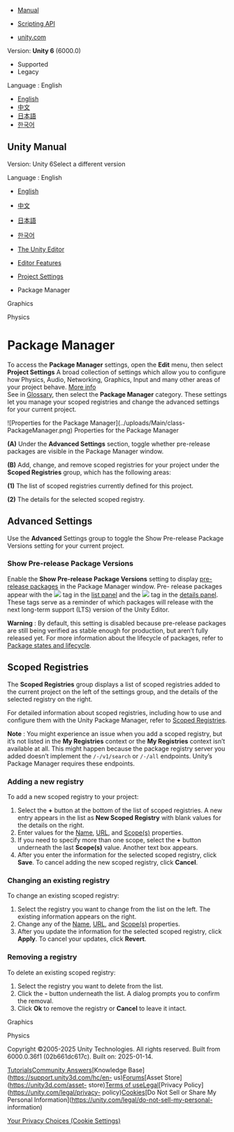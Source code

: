 [](https://docs.unity3d.com)

  * [Manual](../Manual/index.html)
  * [Scripting API](../ScriptReference/index.html)

  * [unity.com](https://unity.com/)

Version: **Unity 6** (6000.0)

  * Supported
  * Legacy

Language : English

  * [English](/Manual/class-PackageManager.html)
  * [中文](/cn/current/Manual/class-PackageManager.html)
  * [日本語](/ja/current/Manual/class-PackageManager.html)
  * [한국어](/kr/current/Manual/class-PackageManager.html)

[](https://docs.unity3d.com)

## Unity Manual

Version: Unity 6Select a different version

Language : English

  * [English](/Manual/class-PackageManager.html)
  * [中文](/cn/current/Manual/class-PackageManager.html)
  * [日本語](/ja/current/Manual/class-PackageManager.html)
  * [한국어](/kr/current/Manual/class-PackageManager.html)

  * [The Unity Editor](unity-editor.html)
  * [Editor Features](EditorFeatures.html)
  * [Project Settings](comp-ManagerGroup.html)
  * Package Manager

[](class-GraphicsSettings.html)

Graphics

[](class-PhysicsManager.html)

Physics

# Package Manager

To access the **Package Manager** settings, open the **Edit** menu, then
select **Project Settings** A broad collection of settings which allow you to
configure how Physics, Audio, Networking, Graphics, Input and many other areas
of your project behave. [More info](comp-ManagerGroup.html)  
See in [Glossary](Glossary.html#ProjectSettings), then select the **Package
Manager** category. These settings let you manage your scoped registries and
change the advanced settings for your current project.

![Properties for the Package Manager](../uploads/Main/class-
PackageManager.png) Properties for the Package Manager

**(A)** Under the **Advanced Settings** section, toggle whether pre-release
packages are visible in the Package Manager window.

**(B)** Add, change, and remove scoped registries for your project under the
**Scoped Registries** group, which has the following areas:

**(1)** The list of scoped registries currently defined for this project.

**(2)** The details for the selected scoped registry.

  

## Advanced Settings

Use the **Advanced** Settings group to toggle the Show Pre-release Package
Versions setting for your current project.

### Show Pre-release Package Versions

Enable the **Show Pre-release Package Versions** setting to display [pre-
release packages](pack-preview.html) in the Package Manager window. Pre-
release packages appear with the ![](../uploads/Main/iconPre.png) tag in the
[list panel](upm-ui-list.html) and the ![](../uploads/Main/iconPrerelease.png)
tag in the [details panel](upm-ui-details.html). These tags serve as a
reminder of which packages will release with the next long-term support (LTS)
version of the Unity Editor.

**Warning** : By default, this setting is disabled because pre-release
packages are still being verified as stable enough for production, but aren’t
fully released yet. For more information about the lifecycle of packages,
refer to [Package states and lifecycle](upm-lifecycle.html).

  

## Scoped Registries

The **Scoped Registries** group displays a list of scoped registries added to
the current project on the left of the settings group, and the details of the
selected registry on the right.

For detailed information about scoped registries, including how to use and
configure them with the Unity Package Manager, refer to [Scoped
Registries](upm-scoped.html).

**Note** : You might experience an issue when you add a scoped registry, but
it’s not listed in the **My Registries** context or the **My Registries**
context isn’t available at all. This might happen because the package registry
server you added doesn’t implement the `/-/v1/search` or `/-/all` endpoints.
Unity’s Package Manager requires these endpoints.

### Adding a new registry

To add a new scoped registry to your project:

  1. Select the **+** button at the bottom of the list of scoped registries. A new entry appears in the list as **New Scoped Registry** with blank values for the details on the right.
  2. Enter values for the [Name](upm-scoped.html#name), [URL](upm-scoped.html#url), and [Scope(s)](upm-scoped.html#scopes) properties.
  3. If you need to specify more than one scope, select the **+** button underneath the last **Scope(s)** value. Another text box appears.
  4. After you enter the information for the selected scoped registry, click **Save**. To cancel adding the new scoped registry, click **Cancel**.

### Changing an existing registry

To change an existing scoped registry:

  1. Select the registry you want to change from the list on the left. The existing information appears on the right.
  2. Change any of the [Name](upm-scoped.html#name), [URL](upm-scoped.html#url), and [Scope(s)](upm-scoped.html#scopes) properties.
  3. After you update the information for the selected scoped registry, click **Apply**. To cancel your updates, click **Revert**.

### Removing a registry

To delete an existing scoped registry:

  1. Select the registry you want to delete from the list.
  2. Click the **-** button underneath the list. A dialog prompts you to confirm the removal.
  3. Click **Ok** to remove the registry or **Cancel** to leave it intact.

  

[](class-GraphicsSettings.html)

Graphics

[](class-PhysicsManager.html)

Physics

Copyright ©2005-2025 Unity Technologies. All rights reserved. Built from
6000.0.36f1 (02b661dc617c). Built on: 2025-01-14.

[Tutorials](https://learn.unity.com/)[Community
Answers](https://answers.unity3d.com)[Knowledge
Base](https://support.unity3d.com/hc/en-
us)[Forums](https://forum.unity3d.com)[Asset Store](https://unity3d.com/asset-
store)[Terms of
use](https://docs.unity3d.com/Manual/TermsOfUse.html)[Legal](https://unity.com/legal)[Privacy
Policy](https://unity.com/legal/privacy-
policy)[Cookies](https://unity.com/legal/cookie-policy)[Do Not Sell or Share
My Personal Information](https://unity.com/legal/do-not-sell-my-personal-
information)

[Your Privacy Choices (Cookie Settings)](javascript:void\(0\);)

